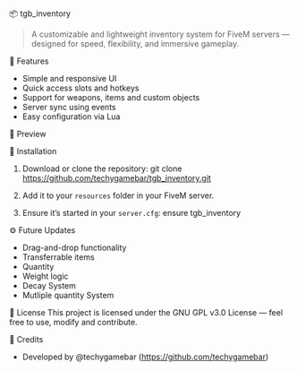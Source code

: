 
📦 tgb_inventory
> A customizable and lightweight inventory system for FiveM servers — designed for speed, flexibility, and immersive gameplay.

🚀 Features
- Simple and responsive UI
- Quick access slots and hotkeys
- Support for weapons, items and custom objects
- Server sync using events
- Easy configuration via Lua

📸 Preview


🔧 Installation
1. Download or clone the repository:
   git clone https://github.com/techygamebar/tgb_inventory.git

2. Add it to your `resources` folder in your FiveM server.

3. Ensure it’s started in your `server.cfg`:
   ensure tgb_inventory

⚙️ Future Updates 
  - Drag-and-drop functionality 
  - Transferrable items
  - Quantity 
  - Weight logic
  - Decay System
  - Mutliple quantity System
     

📜 License
This project is licensed under the  GNU GPL v3.0 License  — feel free to use, modify and contribute. 

🙌 Credits
- Developed by @techygamebar (https://github.com/techygamebar)


